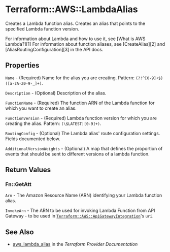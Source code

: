 # Terraform::AWS::LambdaAlias

Creates a Lambda function alias. Creates an alias that points to the specified Lambda function version.

For information about Lambda and how to use it, see [What is AWS Lambda?][1]
For information about function aliases, see [CreateAlias][2] and [AliasRoutingConfiguration][3] in the API docs.

## Properties

`Name` - (Required) Name for the alias you are creating. Pattern: `(?!^[0-9]+$)([a-zA-Z0-9-_]+)`.

`Description` - (Optional) Description of the alias.

`FunctionName` - (Required) The function ARN of the Lambda function for which you want to create an alias.

`FunctionVersion` - (Required) Lambda function version for which you are creating the alias. Pattern: `(\$LATEST|[0-9]+)`.

`RoutingConfig` - (Optional) The Lambda alias' route configuration settings. Fields documented below.

`AdditionalVersionWeights` - (Optional) A map that defines the proportion of events that should be sent to different versions of a lambda function.


## Return Values

### Fn::GetAtt

`Arn` - The Amazon Resource Name (ARN) identifying your Lambda function alias.

`InvokeArn` - The ARN to be used for invoking Lambda Function from API Gateway - to be used in [`Terraform::AWS::ApiGatewayIntegration`](/docs/providers/aws/r/apiGatewayIntegration.html)'s `uri`.

## See Also

* [aws_lambda_alias](https://www.terraform.io/docs/providers/aws/r/lambda_alias.html) in the _Terraform Provider Documentation_